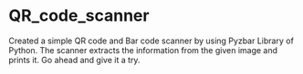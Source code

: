 # QR_code_scanner

Created a simple QR code and Bar code scanner by using Pyzbar Library of Python.
The scanner extracts the information from the given image and prints it.
Go ahead and give it a try.
